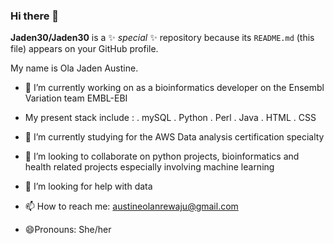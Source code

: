 ### Hi there 👋

**Jaden30/Jaden30** is a ✨ _special_ ✨ repository because its `README.md` (this file) appears on your GitHub profile.

My name is Ola Jaden Austine.

- 🔭 I’m currently working on as a bioinformatics developer on the Ensembl Variation team EMBL-EBI 
- My present stack include :
    . mySQL 
    . Python
    . Perl
    . Java 
    . HTML 
    . CSS 
- 🌱 I’m currently studying for the AWS Data analysis certification specialty 

- 👯 I’m looking to collaborate on python projects, bioinformatics and health related projects especially involving machine learning 

- 🤔 I’m looking for help with data 

- 📫 How to reach me: austineolanrewaju@gmail.com

- 😄Pronouns: She/her 

